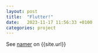 ```yaml
---
layout: post
title:  "Flutter!"
date:   2023-11-17 11:56:33 +0100
categories: project
---
```

See [namer][namer-link] on {{site.url}}

[namer-link]: {{site.url}}/namer